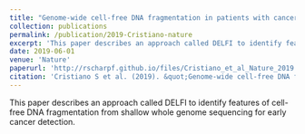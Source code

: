 ```yaml
---
title: "Genome-wide cell-free DNA fragmentation in patients with cancer"
collection: publications
permalink: /publication/2019-Cristiano-nature
excerpt: 'This paper describes an approach called DELFI to identify features of cell-free DNA fragmentation from shallow whole genome sequencing for early cancer detection.'
date: 2019-06-01
venue: 'Nature'
paperurl: 'http://rscharpf.github.io/files/Cristiano_et_al_Nature_2019.pdf'
citation: 'Cristiano S et al. (2019). &quot;Genome-wide cell-free DNA fragmentation in patients with cancer.&quot; <i>Nature</i>. 570(7761).'
---
```


This paper describes an approach called DELFI to identify features of cell-free DNA fragmentation from shallow whole genome sequencing for early cancer detection.

<!-- Downloads:  [pdf](http://rscharpf.github.io/files/Cristiano_et_al_Nature_2019.pdf), [bibtex](http://rscharpf.github.io/files/Cristiano_et_al_Nature_2019.bib) >>



